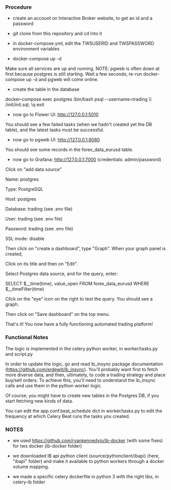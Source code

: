 


### Procedure

- create an account on Interactive Broker website, to get an id and a password

- git clone from this repository and cd into it

- in docker-compose.yml, edit the TWSUSERID and TWSPASSWORD environment variables

- docker-compose up -d

Make sure all services are up and running.
NOTE: pgweb is often down at first because postgres is still starting. Wait a few seconds,
re-run docker-compose up -d and pgweb will come online.

- create the table in the database

docker-compose exec postgres /bin/bash
psql --username=trading
\i /init/init.sql;
\q
exit

- now go to Flower UI:  http://127.0.0.1:5010

You should see a few failed tasks (when we hadn't created yet the DB table), and the latest
tasks must be successful.

- now go to pgweb UI: http://127.0.0.1:8080

You should see some records in the forex_data_eurusd table.

- now go to Grafana: http://127.0.0.1:7000  (credentials: admin/password)

Click on "add data source"

Name: postgres

Type: PostgreSQL

Host: postgres

Database: trading (see .env file)

User: trading (see .env file)

Password: trading (see .env file)

SSL mode: disable

Then click on "create a dashboard", type "Graph". When your graph panel is created,

Click on its title and then on "Edit".

Select Postgres data source, and for the query, enter:

SELECT
  $__time(time),
  value_open
FROM
  forex_data_eurusd
WHERE
  $__timeFilter(time)

Click on the "eye" icon on the right to test the query. You should see a graph.

Then click on "Save dashboard" on the top menu.


That's it! You now have a fully functioning automated trading platform!



### Functional Notes

The logic is implemented in the celery python worker, in worker/tasks.py and script.py

In order to update the logic, go and read ib_insync package documentation (https://github.com/erdewit/ib_insync). You'll probably want first to fetch more diverse data, and then, ultimately,
to code a trading strategy and place buy/sell orders. To achieve this, you'll need to understand the ib_insync calls and use them in the python worker logic.

Of course, you might have to create new tables in the Postgres DB, if you start fetching new kinds of data.

You can edit the app.conf.beat_schedule dict in worker/tasks.py to edit the frequency at which
Celery Beat runs the tasks you created.



### NOTES

- we used https://github.com/ryankennedyio/ib-docker (with some fixes) for tws docker (ib-docker folder)

- we downloaded IB api python client (source/pythonclient/ibapi) (here, "ibapi" folder) and make it available to python workers through a docker volume mapping.

- we made a specific celery dockerfile in python 3 with the right libs, in celery-ib folder
